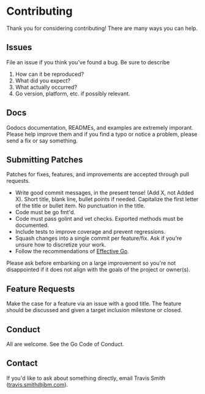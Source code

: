 # Contributing

Thank you for considering contributing! There are many ways you can help.

## Issues

File an issue if you think you've found a bug. Be sure to describe

1. How can it be reproduced?
2. What did you expect?
3. What actually occurred?
4. Go version, platform, etc. if possibly relevant.

## Docs

Godocs documentation, READMEs, and examples are extremely imporant. Please help improve them and if you find a typo or notice a problem, please send a fix or say something.

## Submitting Patches

Patches for fixes, features, and improvements are accepted through pull requests.

* Write good commit messages, in the present tense! (Add X, not Added X). Short title, blank line, bullet points if needed. Capitalize the first letter of the title or bullet item. No punctuation in the title.
* Code must be go fmt'd.
* Code must pass golint and vet checks. Exported methods must be documented.
* Include tests to improve coverage and prevent regressions.
* Squash changes into a single commit per feature/fix. Ask if you're unsure how to discretize your work.
* Follow the recommendations of [Effective Go](https://golang.org/doc/effective_go.html).

Please ask before embarking on a large improvement so you're not disappointed if it does not align with the goals of the project or owner(s).

## Feature Requests

Make the case for a feature via an issue with a good title. The feature should be discussed and given a target inclusion milestone or closed.

## Conduct

All are welcome. See the Go Code of Conduct.

## Contact

If you'd like to ask about something directly, email Travis Smith (travis.smith@ibm.com).